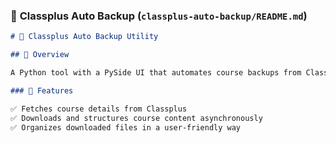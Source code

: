 ### 📂 **Classplus Auto Backup (`classplus-auto-backup/README.md`)**

```md
# 📂 Classplus Auto Backup Utility

## 📌 Overview

A Python tool with a PySide UI that automates course backups from Classplus.

### 🚀 Features

✅ Fetches course details from Classplus  
✅ Downloads and structures course content asynchronously  
✅ Organizes downloaded files in a user-friendly way
```
